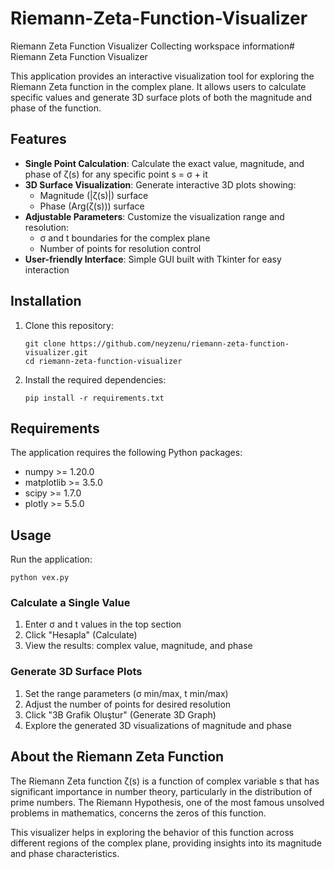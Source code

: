 # Riemann-Zeta-Function-Visualizer
Riemann Zeta Function Visualizer
Collecting workspace information# Riemann Zeta Function Visualizer

This application provides an interactive visualization tool for exploring the Riemann Zeta function in the complex plane. It allows users to calculate specific values and generate 3D surface plots of both the magnitude and phase of the function.

## Features

- **Single Point Calculation**: Calculate the exact value, magnitude, and phase of ζ(s) for any specific point s = σ + it
- **3D Surface Visualization**: Generate interactive 3D plots showing:
  - Magnitude (|ζ(s)|) surface
  - Phase (Arg(ζ(s))) surface
- **Adjustable Parameters**: Customize the visualization range and resolution:
  - σ and t boundaries for the complex plane
  - Number of points for resolution control
- **User-friendly Interface**: Simple GUI built with Tkinter for easy interaction

## Installation

1. Clone this repository:
   ```
   git clone https://github.com/neyzenu/riemann-zeta-function-visualizer.git
   cd riemann-zeta-function-visualizer
   ```

2. Install the required dependencies:
   ```
   pip install -r requirements.txt
   ```

## Requirements

The application requires the following Python packages:
- numpy >= 1.20.0
- matplotlib >= 3.5.0
- scipy >= 1.7.0
- plotly >= 5.5.0

## Usage

Run the application:
```
python vex.py
```

### Calculate a Single Value

1. Enter σ and t values in the top section
2. Click "Hesapla" (Calculate)
3. View the results: complex value, magnitude, and phase

### Generate 3D Surface Plots

1. Set the range parameters (σ min/max, t min/max)
2. Adjust the number of points for desired resolution
3. Click "3B Grafik Oluştur" (Generate 3D Graph)
4. Explore the generated 3D visualizations of magnitude and phase

## About the Riemann Zeta Function

The Riemann Zeta function ζ(s) is a function of complex variable s that has significant importance in number theory, particularly in the distribution of prime numbers. The Riemann Hypothesis, one of the most famous unsolved problems in mathematics, concerns the zeros of this function.

This visualizer helps in exploring the behavior of this function across different regions of the complex plane, providing insights into its magnitude and phase characteristics.

